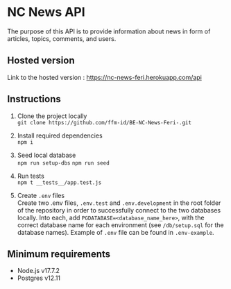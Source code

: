 # NC News API

The purpose of this API is to provide information about news in form of articles, topics, comments, and users.

## Hosted version

Link to the hosted version : https://nc-news-feri.herokuapp.com/api

## Instructions

1. Clone the project locally <br>
    `git clone https://github.com/ffm-id/BE-NC-News-Feri-.git`


2. Install required dependencies <br>
    `npm i`

3. Seed local database <br>
    `npm run setup-dbs`
    `npm run seed`

4. Run tests <br>
    `npm t __tests__/app.test.js`

5. Create `.env` files <br> 
    Create two .env files, `.env.test` and `.env.development` in the root folder of the repository in order to successfully connect to the two databases locally. Into each, add `PGDATABASE=<database_name_here>`, with the correct database name for each environment (see `/db/setup.sql` for the database names). Example of `.env` file can be found in `.env-example`.

## Minimum requirements

- Node.js v17.7.2
- Postgres v12.11
